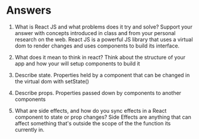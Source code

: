 # Answers

1. What is React JS and what problems does it try and solve? Support your answer with concepts introduced in class and from your personal research on the web.
React JS is a powerful JS library that uses a virtual dom to render changes and uses components to build its interface.

1. What does it mean to think in react?
Think about the structure of your app and how your will setup components to build it

1. Describe state.
Properties held by a component that can be changed in the virtual dom with setState()

1. Describe props.
Properties passed down by components to another components

1. What are side effects, and how do you sync effects in a React component to state or prop changes?
Side Effects are anything that can affect something that's outside the scope of the the function its currently in.
